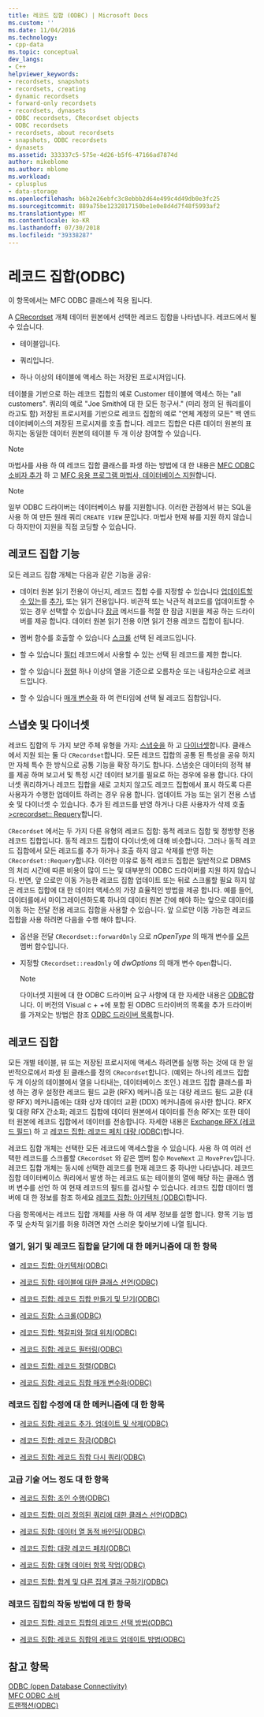 ```yaml
---
title: 레코드 집합 (ODBC) | Microsoft Docs
ms.custom: ''
ms.date: 11/04/2016
ms.technology:
- cpp-data
ms.topic: conceptual
dev_langs:
- C++
helpviewer_keywords:
- recordsets, snapshots
- recordsets, creating
- dynamic recordsets
- forward-only recordsets
- recordsets, dynasets
- ODBC recordsets, CRecordset objects
- ODBC recordsets
- recordsets, about recordsets
- snapshots, ODBC recordsets
- dynasets
ms.assetid: 333337c5-575e-4d26-b5f6-47166ad7874d
author: mikeblome
ms.author: mblome
ms.workload:
- cplusplus
- data-storage
ms.openlocfilehash: b6b2e26ebfc3c8ebbb2d64e499c4d49db0e3fc25
ms.sourcegitcommit: 889a75be1232817150be1e0e8d4d7f48f5993af2
ms.translationtype: MT
ms.contentlocale: ko-KR
ms.lasthandoff: 07/30/2018
ms.locfileid: "39338287"
---
```

# <a name="recordset-odbc"></a>레코드 집합(ODBC)
이 항목에서는 MFC ODBC 클래스에 적용 됩니다.  
  
 A [CRecordset](../../mfc/reference/crecordset-class.md) 개체 데이터 원본에서 선택한 레코드 집합을 나타냅니다. 레코드에서 될 수 있습니다.  
  
-   테이블입니다.  
  
-   쿼리입니다.  
  
-   하나 이상의 테이블에 액세스 하는 저장된 프로시저입니다.  
  
 테이블을 기반으로 하는 레코드 집합의 예로 Customer 테이블에 액세스 하는 "all customers". 쿼리의 예로 "Joe Smith에 대 한 모든 청구서." (미리 정의 된 쿼리를이 라고도 함) 저장된 프로시저를 기반으로 레코드 집합의 예로 "연체 계정의 모든" 백 엔드 데이터베이스의 저장된 프로시저를 호출 합니다. 레코드 집합은 다른 데이터 원본의 표 하지는 동일한 데이터 원본의 테이블 두 개 이상 참여할 수 있습니다.  
  
> [!NOTE]
>  마법사를 사용 하 여 레코드 집합 클래스를 파생 하는 방법에 대 한 내용은 [MFC ODBC 소비자 추가](../../mfc/reference/adding-an-mfc-odbc-consumer.md) 하 고 [MFC 응용 프로그램 마법사, 데이터베이스 지원](../../mfc/reference/database-support-mfc-application-wizard.md)합니다.  
  
> [!NOTE]
>  일부 ODBC 드라이버는 데이터베이스 뷰를 지원합니다. 이러한 관점에서 뷰는 SQL을 사용 하 여 만든 원래 쿼리 `CREATE VIEW` 문입니다. 마법사 현재 뷰를 지원 하지 않습니다 하지만이 지원을 직접 코딩할 수 있습니다.  
  
##  <a name="_core_recordset_capabilities"></a> 레코드 집합 기능  
 모든 레코드 집합 개체는 다음과 같은 기능을 공유:  
  
-   데이터 원본 읽기 전용이 아닌지, 레코드 집합 수를 지정할 수 있습니다 [업데이트할 수 있는](../../data/odbc/recordset-adding-updating-and-deleting-records-odbc.md)를 [추가](../../data/odbc/recordset-adding-updating-and-deleting-records-odbc.md), 또는 읽기 전용입니다. 비관적 또는 낙관적 레코드를 업데이트할 수 있는 경우 선택할 수 있습니다 [잠금](../../data/odbc/recordset-locking-records-odbc.md) 메서드를 적절 한 잠금 지원을 제공 하는 드라이버를 제공 합니다. 데이터 원본 읽기 전용 이면 읽기 전용 레코드 집합이 됩니다.  
  
-   멤버 함수를 호출할 수 있습니다 [스크롤](../../data/odbc/recordset-scrolling-odbc.md) 선택 된 레코드입니다.  
  
-   할 수 있습니다 [필터](../../data/odbc/recordset-filtering-records-odbc.md) 레코드에서 사용할 수 있는 선택 된 레코드를 제한 합니다.  
  
-   할 수 있습니다 [정렬](../../data/odbc/recordset-sorting-records-odbc.md) 하나 이상의 열을 기준으로 오름차순 또는 내림차순으로 레코드입니다.  
  
-   할 수 있습니다 [매개 변수화](../../data/odbc/recordset-parameterizing-a-recordset-odbc.md) 하 여 런타임에 선택 될 레코드 집합입니다.  
  
##  <a name="_core_snapshots_and_dynasets"></a> 스냅숏 및 다이너셋  
 레코드 집합의 두 가지 보안 주체 유형을 가지: [스냅숏을](../../data/odbc/snapshot.md) 하 고 [다이너셋](../../data/odbc/dynaset.md)합니다. 클래스에서 지원 되는 둘 다 `CRecordset`합니다. 모든 레코드 집합의 공통 된 특성을 공유 하지만 자체 특수 한 방식으로 공통 기능을 확장 하기도 합니다. 스냅숏은 데이터의 정적 뷰를 제공 하며 보고서 및 특정 시간 데이터 보기를 필요로 하는 경우에 유용 합니다. 다이너셋 쿼리하거나 레코드 집합을 새로 고치지 않고도 레코드 집합에서 표시 하도록 다른 사용자가 수행한 업데이트 하려는 경우 유용 합니다. 업데이트 가능 또는 읽기 전용 스냅숏 및 다이너셋 수 있습니다. 추가 된 레코드를 반영 하거나 다른 사용자가 삭제 호출 [>crecordset:: Requery](../../mfc/reference/crecordset-class.md#requery)합니다.  
  
 `CRecordset` 에서는 두 가지 다른 유형의 레코드 집합: 동적 레코드 집합 및 정방향 전용 레코드 집합입니다. 동적 레코드 집합이 다이너셋;에 대해 비슷합니다. 그러나 동적 레코드 집합에서 모든 레코드를 추가 하거나 호출 하지 않고 삭제를 반영 하는 `CRecordset::Requery`합니다. 이러한 이유로 동적 레코드 집합은 일반적으로 DBMS의 처리 시간에 따른 비용이 많이 드는 및 대부분의 ODBC 드라이버를 지원 하지 않습니다. 반면, 앞 으로만 이동 가능한 레코드 집합 업데이트 또는 뒤로 스크롤할 필요 하지 않은 레코드 집합에 대 한 데이터 액세스의 가장 효율적인 방법을 제공 합니다. 예를 들어, 데이터를에서 마이그레이션하도록 하나의 데이터 원본 간에 해야 하는 앞으로 데이터를 이동 하는 전달 전용 레코드 집합을 사용할 수 있습니다. 앞 으로만 이동 가능한 레코드 집합을 사용 하려면 다음을 수행 해야 합니다.  
  
-   옵션을 전달 `CRecordset::forwardOnly` 으로 *nOpenType* 의 매개 변수를 [오픈](../../mfc/reference/crecordset-class.md#open) 멤버 함수입니다.  
  
-   지정할 `CRecordset::readOnly` 에 *dwOptions* 의 매개 변수 `Open`합니다.  
  
    > [!NOTE]
    >  다이너셋 지원에 대 한 ODBC 드라이버 요구 사항에 대 한 자세한 내용은 [ODBC](../../data/odbc/odbc-basics.md)합니다. 이 버전의 Visual c + +에 포함 된 ODBC 드라이버의 목록을 추가 드라이버를 가져오는 방법은 참조 [ODBC 드라이버 목록](../../data/odbc/odbc-driver-list.md)합니다.  
  
##  <a name="_core_your_recordsets"></a> 레코드 집합  
 모든 개별 테이블, 뷰 또는 저장된 프로시저에 액세스 하려면를 실행 하는 것에 대 한 일반적으로에서 파생 된 클래스를 정의 `CRecordset`합니다. (예외는 하나의 레코드 집합 두 개 이상의 테이블에서 열을 나타내는, 데이터베이스 조인.) 레코드 집합 클래스를 파생 하는 경우 설정한 레코드 필드 교환 (RFX) 메커니즘 또는 대량 레코드 필드 교환 (대량 RFX) 메커니즘에는 대화 상자 데이터 교환 (DDX) 메커니즘에 유사한 합니다. RFX 및 대량 RFX 간소화; 레코드 집합에 데이터 원본에서 데이터를 전송 RFX는 또한 데이터 원본에 레코드 집합에서 데이터를 전송합니다. 자세한 내용은 [Exchange RFX (레코드 필드)](../../data/odbc/record-field-exchange-rfx.md) 하 고 [레코드 집합: 레코드 페치 대량 (ODBC)](../../data/odbc/recordset-fetching-records-in-bulk-odbc.md)합니다.  
  
 레코드 집합 개체는 선택한 모든 레코드에 액세스할을 수 있습니다. 사용 하 여 여러 선택한 레코드를 스크롤할 `CRecordset` 와 같은 멤버 함수 `MoveNext` 고 `MovePrev`입니다. 레코드 집합 개체는 동시에 선택한 레코드를 현재 레코드 중 하나만 나타냅니다. 레코드 집합 데이터베이스 쿼리에서 발생 하는 레코드 또는 테이블의 열에 해당 하는 클래스 멤버 변수를 선언 하 여 현재 레코드의 필드를 검사할 수 있습니다. 레코드 집합 데이터 멤버에 대 한 정보를 참조 하세요 [레코드 집합: 아키텍처 (ODBC)](../../data/odbc/recordset-architecture-odbc.md)합니다.  
  
 다음 항목에서는 레코드 집합 개체를 사용 하 여 세부 정보를 설명 합니다. 항목 기능 범주 및 순차적 읽기를 허용 하려면 자연 스러운 찾아보기에 나열 됩니다.  
  
### <a name="topics-about-the-mechanics-of-opening-reading-and-closing-recordsets"></a>열기, 읽기 및 레코드 집합을 닫기에 대 한 메커니즘에 대 한 항목  
  
-   [레코드 집합: 아키텍처(ODBC)](../../data/odbc/recordset-architecture-odbc.md)  
  
-   [레코드 집합: 테이블에 대한 클래스 선언(ODBC)](../../data/odbc/recordset-declaring-a-class-for-a-table-odbc.md)  
  
-   [레코드 집합: 레코드 집합 만들기 및 닫기(ODBC)](../../data/odbc/recordset-creating-and-closing-recordsets-odbc.md)  
  
-   [레코드 집합: 스크롤(ODBC)](../../data/odbc/recordset-scrolling-odbc.md)  
  
-   [레코드 집합: 책갈피와 절대 위치(ODBC)](../../data/odbc/recordset-bookmarks-and-absolute-positions-odbc.md)  
  
-   [레코드 집합: 레코드 필터링(ODBC)](../../data/odbc/recordset-filtering-records-odbc.md)  
  
-   [레코드 집합: 레코드 정렬(ODBC)](../../data/odbc/recordset-sorting-records-odbc.md)  
  
-   [레코드 집합: 레코드 집합 매개 변수화(ODBC)](../../data/odbc/recordset-parameterizing-a-recordset-odbc.md)  
  
### <a name="topics-about-the-mechanics-of-modifying-recordsets"></a>레코드 집합 수정에 대 한 메커니즘에 대 한 항목  
  
-   [레코드 집합: 레코드 추가, 업데이트 및 삭제(ODBC)](../../data/odbc/recordset-adding-updating-and-deleting-records-odbc.md)  
  
-   [레코드 집합: 레코드 잠금(ODBC)](../../data/odbc/recordset-locking-records-odbc.md)  
  
-   [레코드 집합: 레코드 집합 다시 쿼리(ODBC)](../../data/odbc/recordset-requerying-a-recordset-odbc.md)  
  
### <a name="topics-about-somewhat-more-advanced-techniques"></a>고급 기술 어느 정도 대 한 항목  
  
-   [레코드 집합: 조인 수행(ODBC)](../../data/odbc/recordset-performing-a-join-odbc.md)  
  
-   [레코드 집합: 미리 정의된 쿼리에 대한 클래스 선언(ODBC)](../../data/odbc/recordset-declaring-a-class-for-a-predefined-query-odbc.md)  
  
-   [레코드 집합: 데이터 열 동적 바인딩(ODBC)](../../data/odbc/recordset-dynamically-binding-data-columns-odbc.md)  
  
-   [레코드 집합: 대량 레코드 페치(ODBC)](../../data/odbc/recordset-fetching-records-in-bulk-odbc.md)  
  
-   [레코드 집합: 대형 데이터 항목 작업(ODBC)](../../data/odbc/recordset-working-with-large-data-items-odbc.md)  
  
-   [레코드 집합: 합계 및 다른 집계 결과 구하기(ODBC)](../../data/odbc/recordset-obtaining-sums-and-other-aggregate-results-odbc.md)  
  
### <a name="topics-about-how-recordsets-work"></a>레코드 집합의 작동 방법에 대 한 항목  
  
-   [레코드 집합: 레코드 집합의 레코드 선택 방법(ODBC)](../../data/odbc/recordset-how-recordsets-select-records-odbc.md)  
  
-   [레코드 집합: 레코드 집합의 레코드 업데이트 방법(ODBC)](../../data/odbc/recordset-how-recordsets-update-records-odbc.md)  
  
## <a name="see-also"></a>참고 항목  
 [ODBC (open Database Connectivity)](../../data/odbc/open-database-connectivity-odbc.md)   
 [MFC ODBC 소비](../../mfc/reference/adding-an-mfc-odbc-consumer.md)   
 [트랜잭션(ODBC)](../../data/odbc/transaction-odbc.md)